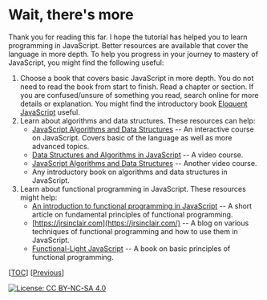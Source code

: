 # Wait, there's more

Thank you for reading this far. I hope the tutorial has helped you to learn
programming in JavaScript. Better resources are available that cover the
language in more depth. To help you progress in your journey to mastery of
JavaScript, you might find the following useful:

1. Choose a book that covers basic JavaScript in more depth. You do not need to
   read the book from start to finish. Read a chapter or section. If you are
   confused/unsure of something you read, search online for more details or
   explanation. You might find the introductory book
   [Eloquent JavaScript](https://eloquentjavascript.net/) useful.
1. Learn about algorithms and data structures. These resources can help:
    - [JavaScript Algorithms and Data Structures](https://www.freecodecamp.org/learn/javascript-algorithms-and-data-structures/)
      -- An interactive course on JavaScript. Covers basic of the language as
      well as more advanced topics.
    - [Data Structures and Algorithms in JavaScript](https://egghead.io/courses/data-structures-and-algorithms-in-javascript)
      -- A video course.
    - [JavaScript Algorithms and Data Structures](https://www.youtube.com/playlist?list=PLC3y8-rFHvwjPxNAKvZpdnsr41E0fCMMP)
      -- Another video course.
    - Any introductory book on algorithms and data structures in JavaScript.
1. Learn about functional programming in JavaScript. These resources might help:
    - [An introduction to functional programming in JavaScript](https://opensource.com/article/17/6/functional-javascript)
      -- A short article on fundamental principles of functional programming.
    - [https://jrsinclair.com](https://jrsinclair.com/) -- A blog on various
      techniques of functional programming and how to use them in JavaScript.
    - [Functional-Light JavaScript](https://github.com/getify/Functional-Light-JS)
      -- A book on basic principles of functional programming.

[[TOC](../README.md "Table of Contents")]
[[Previous](fp.md "Let's get functional")]

[![License: CC BY-NC-SA 4.0](https://img.shields.io/badge/License-CC%20BY--NC--SA%204.0-blue.svg)](http://creativecommons.org/licenses/by-nc-sa/4.0/)
